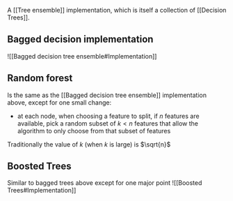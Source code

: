 A [[Tree ensemble]] implementation, which is itself a collection of [[Decision Trees]].
## Bagged decision implementation
![[Bagged decision tree ensemble#Implementation]]
## Random forest
Is the same as the [[Bagged decision tree ensemble]] implementation above, except for one small change:
- at each node, when choosing a feature to split, if $n$ features are available, pick a random subset of $k<n$ features that allow the algorithm to only choose from that subset of features

Traditionally the value of $k$ (when $k$ is large) is $\sqrt{n}$ 

## Boosted Trees
Similar to bagged trees above except for one major point
![[Boosted Trees#Implementation]]